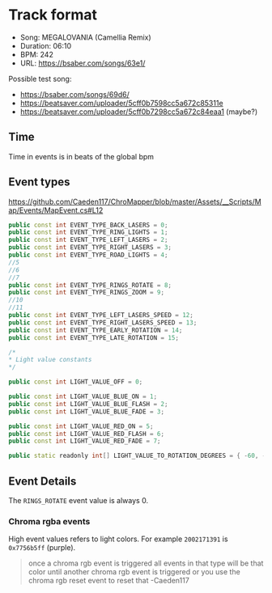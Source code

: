 # Track format

* Song: MEGALOVANIA (Camellia Remix)
* Duration: 06:10
* BPM: 242
* URL: https://bsaber.com/songs/63e1/

Possible test song:

* https://bsaber.com/songs/69d6/
* https://beatsaver.com/uploader/5cff0b7598cc5a672c85311e
* https://beatsaver.com/uploader/5cff0b7298cc5a672c84eaa1 (maybe?)

## Time

Time in events is in beats of the global bpm

## Event types

https://github.com/Caeden117/ChroMapper/blob/master/Assets/__Scripts/Map/Events/MapEvent.cs#L12

```cpp
public const int EVENT_TYPE_BACK_LASERS = 0;
public const int EVENT_TYPE_RING_LIGHTS = 1;
public const int EVENT_TYPE_LEFT_LASERS = 2;
public const int EVENT_TYPE_RIGHT_LASERS = 3;
public const int EVENT_TYPE_ROAD_LIGHTS = 4;
//5
//6
//7
public const int EVENT_TYPE_RINGS_ROTATE = 8;
public const int EVENT_TYPE_RINGS_ZOOM = 9;
//10
//11
public const int EVENT_TYPE_LEFT_LASERS_SPEED = 12;
public const int EVENT_TYPE_RIGHT_LASERS_SPEED = 13;
public const int EVENT_TYPE_EARLY_ROTATION = 14;
public const int EVENT_TYPE_LATE_ROTATION = 15;

/*
* Light value constants
*/

public const int LIGHT_VALUE_OFF = 0;

public const int LIGHT_VALUE_BLUE_ON = 1;
public const int LIGHT_VALUE_BLUE_FLASH = 2;
public const int LIGHT_VALUE_BLUE_FADE = 3;

public const int LIGHT_VALUE_RED_ON = 5;
public const int LIGHT_VALUE_RED_FLASH = 6;
public const int LIGHT_VALUE_RED_FADE = 7;

public static readonly int[] LIGHT_VALUE_TO_ROTATION_DEGREES = { -60, -45, -30, -15, 15, 30, 45, 60 };
```

## Event Details

The `RINGS_ROTATE` event value is always 0.

### Chroma rgba events

High event values refers to light colors. For example `2002171391` is `0x7756b5ff` (purple).

> once a chroma rgb event is triggered all events in that type will be that color until another chroma rgb event is triggered
or you use the chroma rgb reset event to reset that -Caeden117
